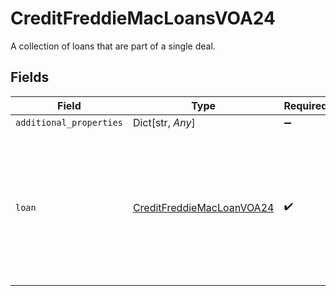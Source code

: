 # CreditFreddieMacLoansVOA24

A collection of loans that are part of a single deal.


## Fields

| Field                                                                                                  | Type                                                                                                   | Required                                                                                               | Description                                                                                            |
| ------------------------------------------------------------------------------------------------------ | ------------------------------------------------------------------------------------------------------ | ------------------------------------------------------------------------------------------------------ | ------------------------------------------------------------------------------------------------------ |
| `additional_properties`                                                                                | Dict[str, *Any*]                                                                                       | :heavy_minus_sign:                                                                                     | N/A                                                                                                    |
| `loan`                                                                                                 | [CreditFreddieMacLoanVOA24](../../models/shared/creditfreddiemacloanvoa24.md)                          | :heavy_check_mark:                                                                                     | Information specific to a mortgage loan agreement between one or more borrowers and a mortgage lender. |